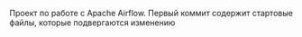 Проект по работе с Apache Airflow.
Первый коммит содержит стартовые файлы, которые подвергаются изменению